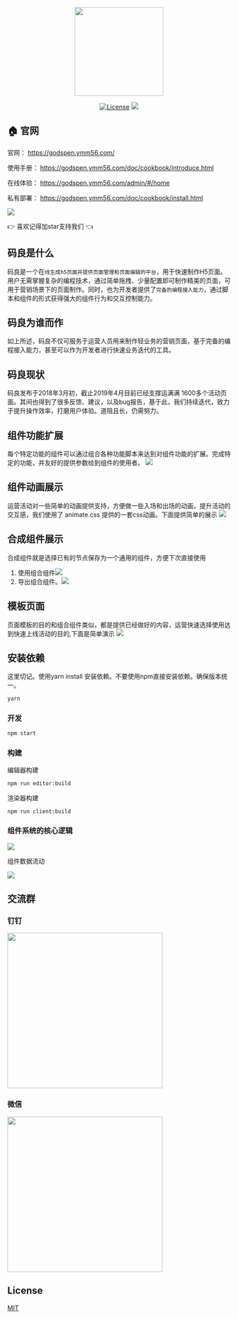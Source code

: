 
 
<p align="center"><a href="https://godspen.ymm56.com/" target="_blank" rel="noopener noreferrer"><img width="200" src="https://godspen.ymm56.com/doc/logo.png"></a></p>

<p align="center">
  <a href="https://godspen.ymm56.com/"><img src="https://img.shields.io/github/license/ymm-tech/gods-pen" alt="License"></a>
  <a href="https://godspen.ymm56.com/"><img src="https://img.shields.io/github/package-json/v/ymm-tech/gods-pen"></a>

</p>

##  :house: 官网
  
 官网： https://godspen.ymm56.com/

  使用手册： https://godspen.ymm56.com/doc/cookbook/introduce.html

  在线体验： https://godspen.ymm56.com/admin/#/home
  
  私有部署： https://godspen.ymm56.com/doc/cookbook/install.html


![](https://ymm-maliang.oss-cn-hangzhou.aliyuncs.com/ymm-maliang/access/ymm_1539588655850.png)


 :point_right: 喜欢记得加star支持我们 :point_left:


## 码良是什么

码良是一个在`线生成h5页面并提供页面管理和页面编辑的平台`，用于快速制作H5页面。用户无需掌握复杂的编程技术，通过简单拖拽、少量配置即可制作精美的页面，可用于营销场景下的页面制作。同时，也为开发者提供了`完备的编程接入能力`，通过脚本和组件的形式获得强大的组件行为和交互控制能力。

## 码良为谁而作

如上所述，码良不仅可服务于运营人员用来制作轻业务的营销页面，基于完备的编程接入能力，甚至可以作为开发者进行快速业务迭代的工具。

## 码良现状

码良发布于2018年3月初，截止2019年4月目前已经支撑运满满 1600多个活动页面。其间也得到了很多反馈、建议，以及bug报告，基于此，我们持续迭代，致力于提升操作效率，打磨用户体验。道阻且长，仍需努力。


## 组件功能扩展
每个特定功能的组件可以通过组合各种功能脚本来达到对组件功能的扩展。完成特定的功能，并友好的提供参数给到组件的使用者。
![](https://ymm-maliang.oss-cn-hangzhou.aliyuncs.com/ymm-maliang/access/ymm_1570586704529.png)

## 组件动画展示
运营活动对一些简单的动画提供支持，方便做一些入场和出场的动画，提升活动的交互感，我们使用了 animate.css 提供的一套css动画。下面提供简单的展示
![](https://ymm-maliang.oss-cn-hangzhou.aliyuncs.com/ymm-maliang/access/ymm_1539761082989.gif)

## 合成组件展示
合成组件就是选择已有的节点保存为一个通用的组件，方便下次直接使用

1. 使用组合组件![](https://ymm-maliang.oss-cn-hangzhou.aliyuncs.com/ymm-maliang/access/ymm_1539760696547.gif) 
2. 导出组合组件。![](https://ymm-maliang.oss-cn-hangzhou.aliyuncs.com/ymm-maliang/access/ymm_1539760806761.gif)

## 模板页面
页面模板的目的和组合组件类似，都是提供已经做好的内容，运营快速选择使用达到快速上线活动的目的,下面是简单演示
![](https://ymm-maliang.oss-cn-hangzhou.aliyuncs.com/ymm-maliang/access/ymm_1539760521686.gif)


## 安装依赖
这里切记。使用yarn install 安装依赖。不要使用npm直接安装依赖。确保版本统一。
```bash
yarn
```

### 开发

```bash
npm start
```

### 构建

编辑器构建

```bash
npm run editor:build
```

渲染器构建

```bash
npm run client:build
```

### 组件系统的核心逻辑

![](https://ymm-maliang.oss-cn-hangzhou.aliyuncs.com/ymm-maliang/access/ymm_1564657535536.jpg)

组件数据流动

![](http://on-img.com/chart_image/5b486756e4b09a67416957fc.png)

## 交流群

### 钉钉
<img src="https://ymm-maliang.oss-cn-hangzhou.aliyuncs.com/ymm-maliang/resource/ymm_1564716741064.jpeg" width="350px">

### 微信
<img src="https://godspen.oss-cn-shanghai.aliyuncs.com/godspen/qrcode/qrcode.jpeg" width="350px">


## License

[MIT](http://opensource.org/licenses/MIT)




